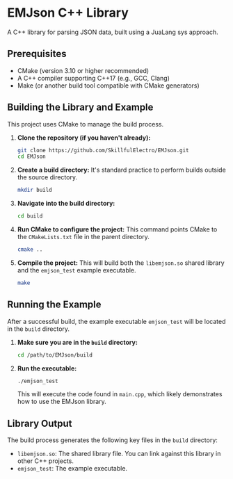 # EMJson C++ Library

A C++ library for parsing JSON data, built using a JuaLang sys approach.

## Prerequisites

*   CMake (version 3.10 or higher recommended)
*   A C++ compiler supporting C++17 (e.g., GCC, Clang)
*   Make (or another build tool compatible with CMake generators)

## Building the Library and Example

This project uses CMake to manage the build process.

1.  **Clone the repository (if you haven't already):**
    ```bash
    git clone https://github.com/SkillfulElectro/EMJson.git
    cd EMJson
    ```

2.  **Create a build directory:**
    It's standard practice to perform builds outside the source directory.
    ```bash
    mkdir build
    ```

3.  **Navigate into the build directory:**
    ```bash
    cd build
    ```

4.  **Run CMake to configure the project:**
    This command points CMake to the `CMakeLists.txt` file in the parent directory.
    ```bash
    cmake ..
    ```

5.  **Compile the project:**
    This will build both the `libemjson.so` shared library and the `emjson_test` example executable.
    ```bash
    make
    ```

## Running the Example

After a successful build, the example executable `emjson_test` will be located in the `build` directory.

1.  **Make sure you are in the `build` directory:**
    ```bash
    cd /path/to/EMJson/build 
    ```

2.  **Run the executable:**
    ```bash
    ./emjson_test
    ```
    This will execute the code found in `main.cpp`, which likely demonstrates how to use the EMJson library.

## Library Output

The build process generates the following key files in the `build` directory:

*   `libemjson.so`: The shared library file. You can link against this library in other C++ projects.
*   `emjson_test`: The example executable.
